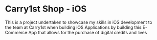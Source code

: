 # Carry1st Shop - iOS
This is a project undertaken to showcase my skills in iOS development to the team at Carry1st when building iOS Applications by building this E-Commerce App that allows for the purchase of digital credits and lives
